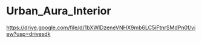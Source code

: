 # Urban_Aura_Interior
https://drive.google.com/file/d/1bXWlDzeneVNHX9mb6LC5iFtnrSMdPn0f/view?usp=drivesdk
